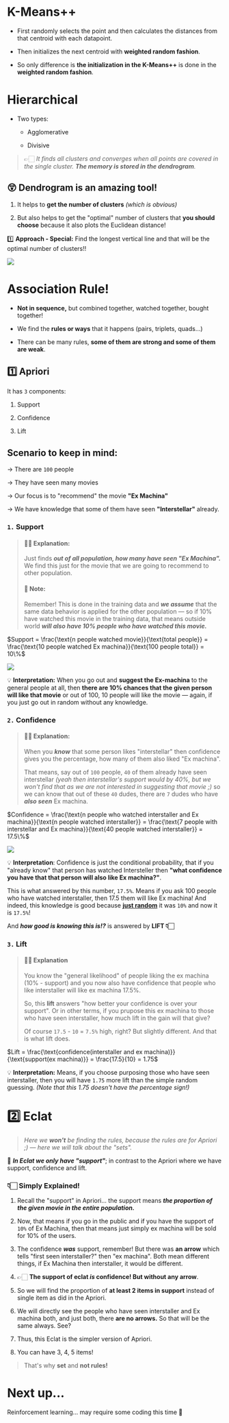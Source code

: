 # K-Means++

- First randomly selects the point and then calculates the distances from that centroid with each datapoint.

- Then initializes the next centroid with **weighted random fashion**.

- So only difference is **the initialization in the K-Means++** is done in the **weighted random fashion**.

# Hierarchical

- Two types:
  
  - Agglomerative
  
  - Divisive

> 👉🏻 *It finds all clusters and converges when all points are covered in the single cluster. **The memory is stored in the dendrogram**.*

## 😲 Dendrogram is an amazing tool!

1. It helps to **get the number of clusters** *(which is obvious)*

2. But also helps to get the "optimal" number of clusters that **you should choose** because it also plots the Euclidean distance!

1️⃣ **Approach - Special:** Find the longest vertical line and that will be the optimal number of clusters!! 

![](./images/cluster-pros-cons.png)

# Association Rule!

- **Not in sequence,** but combined together, watched together, bought together!

- We find the **rules or ways** that it happens (pairs, triplets, quads...)

- There can be many rules, **some of them are strong and some of them are weak**.

## 1️⃣ Apriori

It has `3` components:

1. Support

2. Confidence

3. Lift

## Scenario to keep in mind:

→ There are `100` people

→ They have seen many movies

→ Our focus is to "recommend" the movie **"Ex Machina"**

→ We have knowledge that some of them have seen **"Interstellar"** already.

### `1.` Support

> #### 💪🏻 Explanation:
> 
> Just finds ***out of all population, how many have seen "Ex Machina".*** We find this just for the movie that we are going to recommend to other population.
> 
> #### 📝 Note:
> 
> Remember! This is done in the training data and ***we assume*** that the same data behavior is applied for the other population — so if 10% have watched this movie in the training data, that means outside world ***will also have 10% people who have watched this movie.***

$Support = \frac{\text{n people watched movie}}{\text{total people}} = \frac{\text{10 people watched Ex machina}}{\text{100 people total}} = 10\%$

![](./images/support.png)

💡 **Interpretation:** When you go out and **suggest the Ex-machina** to the general people at all, then **there are 10% chances that the given person will like that movie** or out of 100, 10 people will like the movie — again, if you just go out in random without any knowledge.

### `2.` Confidence

> #### 💪🏻 Explanation:
> 
> When you ***know*** that some person likes "interstellar" then confidence gives you the percentage, how many of them also liked "Ex machina".
> 
> That means, say out of `100` people, `40` of them already have seen interstellar *(yeah then interstellar's support would by 40%, but we won't find that as we are not interested in suggesting that movie ;)* so we can know that out of these `40` dudes, there are `7` dudes who have ***also seen*** Ex machina.

$Confidence = \frac{\text{n people who watched interstaller and Ex machina}}{\text{n people watched interstaller}} = \frac{\text{7 people with interstellar and Ex machina}}{\text{40 people watched interstaller}} = 17.5\%$

![](./images/confidence.png)

💡 **Interpretation**: Confidence is just the conditional probability, that if you "already know" that person has watched Intersteller then **"what confidence you have that that person will also like Ex machina?"**. 

This is what answered by this number, `17.5%`. Means if you ask 100 people who have watched interstaller, then 17.5 them will like Ex machina! And indeed, this knowledge is good because **<u>just random</u>** it was `10%` and now it is `17.5%`!

And ***how good is knowing this is!?*** is answered by **LIFT 👇🏻**

### `3.` Lift

> #### 💪🏻 Explanation
> 
> You know the "general likelihood" of people liking the ex machina (10% - support) and you now also have confidence that people who like interstaller will like ex machina 17.5%. 
> 
> So, this **lift** answers "how better your confidence is over your support". Or in other terms, if you prupose this ex machina to those who have seen interstaller, how much lift in the gain will that give?
> 
> Of course `17.5` - `10` = `7.5%` high, right? But slightly different. And that is what lift does.

$Lift = \frac{\text{confidence(interstaller and ex machina)}}{\text{support(ex machina)}} = \frac{17.5}{10} = 1.75$

💡 **Interpretation:** Means, if you choose purposing those who have seen interstaller, then you will have `1.75` more lift than the simple random guessing. *(Note that this 1.75 doesn't have the percentage sign!)*

# 2️⃣ Eclat

> *Here we **won't** be finding the rules, because the rules are for Apriori ;) — here we will talk about the "sets".*



💭 ***In Eclat we only have "support"***; in contrast to the Apriori where we have support, confidence and lift.

### 👇🏻 Simply Explained!

1. Recall the "support" in Apriori... the support means ***the proportion of the given movie in the entire population.***

2. Now, that means if you go in the public and if you have the support of `10%` of Ex Machina, then that means just simply ex machina will be sold for 10% of the users.

3. The confidence ***was*** support, remember! But there was **an arrow** which tells "first seen interstaller?" then "ex machina". Both mean different things, if Ex Machina then interstaller, it would be different. 

4. 👉🏻 **The support of eclat *is* confidence! But without any arrow**. 

5. So we will find the proportion of **at least 2 items in support** instead of single item as did in the Apriori.

6. We will directly see the people who have seen interstaller and Ex machina both, and just both, there **are no arrows.** So that will be the same always. See?

7. Thus, this Eclat is the simpler version of Apriori.

8. You can have 3, 4, 5 items!

> That's why **set** and **not rules!**



# Next up...

Reinforcement learning... may require some coding this time 🤗
